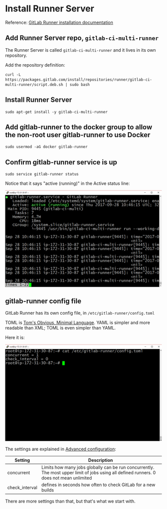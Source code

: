 # Install Runner Server

Reference: [GitLab Runner installation documentation](https://docs.gitlab.com/runner/install/linux-repository.html)


## Add Runner Server repo, `gitlab-ci-multi-runner`

The Runner Server is called `gitlab-ci-multi-runner` and it lives in its own repository.

Add the repository definition:

```
curl -L https://packages.gitlab.com/install/repositories/runner/gitlab-ci-multi-runner/script.deb.sh | sudo bash
```

## Install Runner Server
```
sudo apt-get install -y gitlab-ci-multi-runner
```

## Add gitlab-runner to the docker group to allow the non-root user gitlab-runner to use Docker

```
sudo usermod -aG docker gitlab-runner
```

## Confirm gitlab-runner service is up
```
sudo service gitlab-runner status
```
Notice that it says "active (running)" in the Active status line:

![runner service is active](img/runner_service_active.png)

## gitlab-runner config file

GitLab Runner has its own config file, in `/etc/gitlab-runner/config.toml`

TOML is [Tom's Obvious, Minimal Language](https://github.com/toml-lang/toml). YAML is simpler
and more readable than XML; TOML is even simpler than YAML.

Here it is:

![runner config file](img/gitlab_runner_config_file.png)

The settings are explained in [Advanced configuration](https://gitlab.com/gitlab-org/gitlab-ci-multi-runner/blob/master/docs/configuration/advanced-configuration.md):

| Setting | Description |
|---------|-------------|
| concurrent | Limits how many jobs globally can be run concurrently. The most upper limit of jobs using all defined runners. 0 does not mean unlimited |
| check_interval | defines in seconds how often to check GitLab for a new builds |

There are more settings than that, but that's what we start with.
